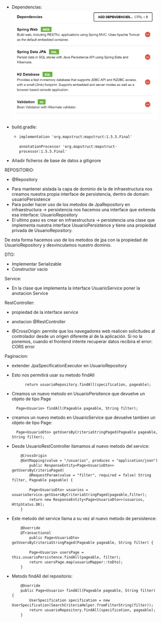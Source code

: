 * Dependencias:
![img.png](img.png)

* build.gradle:
  * 	implementation 'org.mapstruct:mapstruct:1.5.5.Final'
  
        annotationProcessor 'org.mapstruct:mapstruct-processor:1.5.5.Final'



* Añadir ficheros de base de datos a gitignore


REPOSITORIO: 

- @Repository
* Para mantener aislada la capa de dominio de la de infraestructura nos creamos nuestra
propia interface de persistencia, dentro de domain: usuarioPersistence
* Para poder hacer uso de los metodos de JpaRepository en infraestructura -> persistencia
nos hacemos una interface que extienda esa interface: UsuarioRepository
* El ultimo paso es crear en infraestructura -> persistencia una clase que implementa nuestra interface
UsuarioPersistence y tiene una propiedad privada de UsuarioRepository.

De esta forma hacemos uso de los metodos de jpa con la propiedad de UsuarioRepository y desvinculamos
nuestro dominio.

DTO:

- Implementar Serializable
- Constructor vacio


Service:

- En la clase que implementa la interface UsuarioService poner la anotacion Service


RestController:

- propiedad de la interface service

- anotacion @RestController
- @CrossOrigin: permite que los navegadores web realicen solicitudes al controlador 
 desde un origen diferente al de la aplicación. 
Si no la ponemos, cuando el frontend intente recuperar datos recibira el error: CORS error



Paginacion:

- extender  JpaSpecificationExecutor en UsuarioRepository
- Esto nos permitirá usar su metodo findAll 

            return usuarioRepository.findAll(specification, pageable);
        
-  Creamos un nuevo metodo en UsuarioPersitence que devuelve un objeto de tipo Page

         Page<Usuario> findAll(Pageable pageable, String filter);

- creamos un nuevo metodo en UsuarioService que devuelve tambien un objeto de tipo Page:
 
        Page<UsuarioDto> getUsersByCriteriaStringPaged(Pageable pageable, String filter);

- Desde UsuarioRestController llamamos al nuevo metodo del service: 

          @CrossOrigin
          @GetMapping(value = "/usuarios", produces = "application/json")
              public ResponseEntity<Page<UsuarioDto>> getUsersByCriteriaPaged(
              @RequestParam(value = "filter", required = false) String filter, Pageable pageable) {
    
              Page<UsuarioDto> usuarios = usuarioService.getUsersByCriteriaStringPaged(pageable,filter);
              return new ResponseEntity<Page<UsuarioDto>>(usuarios, HttpStatus.OK);
          }
- Este metodo del service llama a su vez al nuevo metodo de persistence:

          @Override
          @Transactional
              public Page<UsuarioDto> getUsersByCriteriaStringPaged(Pageable pageable, String filter) {
    
              Page<Usuario> usersPage = this.usuarioPersistence.findAll(pageable, filter);
              return usersPage.map(usuarioMapper::toDto);
          }
- Metodo findAll del repositorio:

          @Override
          public Page<Usuario> findAll(Pageable pageable, String filter) {
              UserSpecification specification = new UserSpecification(SearchCriteriaHelper.fromFilterString(filter));
              return usuarioRepository.findAll(specification, pageable);
          }
